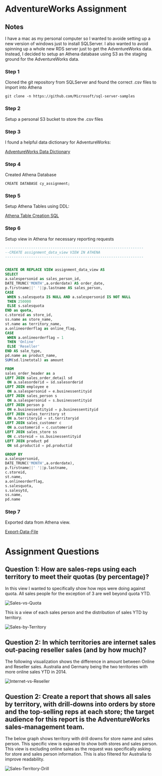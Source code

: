 # AdventureWorks Assignment

## Notes
I have a mac as my personal computer so I wanted to avoide setting up a new version of windows just to install SQLServer. I also wanted to avoid spinning up a whole new RDS server just to get the AdventureWorks data. Instead, I decided to setup an Athena database using S3 as the staging ground for the AdventureWorks data.


### Step 1
Cloned the git repository from SQLServer and found the correct .csv files to import into Athena

```
git clone -n https://github.com/Microsoft/sql-server-samples
```

### Step 2
Setup a personal S3 bucket to store the .csv files 


### Step 3
I found a helpful data dictionary for AdventureWorks:

[AdventureWorks Data Dictionary](http://dataedo.com/samples/html/AdventureWorks/doc/AdventureWorks_2/modules/Sales_12/module.html "Dataedo AdventureWorks Data Dictionary")

### Step 4
Created Athena Database

```
CREATE DATABASE cy_assignment;
```

### Step 5
Setup Athena Tables using DDL:

[Athena Table Creation SQL](https://github.com/stumptowndoug/cy_assignment/blob/master/cy_assignment.sql)

### Step 6
Setup view in Athena for necessary reporting requests

```SQL
----------------------------------------------------------------
--CREATE assignment_data_view VIEW IN ATHENA
----------------------------------------------------------------


CREATE OR REPLACE VIEW assignment_data_view AS
SELECT
a.salespersonid as sales_person_id,
DATE_TRUNC('MONTH',a.orderdate) AS order_date,
p.firstname||' '||p.lastname AS sales_person,
CASE
 WHEN s.salesquota IS NULL AND a.salespersonid IS NOT NULL
 THEN 250000
 ELSE s.salesquota
END as quota,
c.storeid as store_id,
ss.name as store_name,
st.name as territory_name,
a.onlineorderflag as online_flag,
CASE
 WHEN a.onlineorderflag = 1
 THEN 'Online'
 ELSE 'Reseller'
END AS sale_type,
pd.name as product_name,
SUM(sd.linetotal) as amount

FROM
sales_order_header as a
LEFT JOIN sales_order_detail sd
 ON a.salesorderid = sd.salesorderid
LEFT JOIN employee e
 ON a.salespersonid = e.businessentityid
LEFT JOIN sales_person s
 ON a.salespersonid = s.businessentityid
LEFT JOIN person p
 ON e.businessentityid = p.businessentityid
LEFT JOIN sales_territory st
 ON a.territoryid = st.territoryid
LEFT JOIN sales_customer c
 ON a.customerid = c.customerid
LEFT JOIN sales_store ss
 ON c.storeid = ss.businessentityid
LEFT JOIN product pd
 ON sd.productid = pd.productid

GROUP BY
a.salespersonid,
DATE_TRUNC('MONTH',a.orderdate),
p.firstname||' '||p.lastname,
c.storeid,
st.name,
a.onlineorderflag,
s.salesquota,
s.salesytd,
ss.name,
pd.name
```

### Step 7
Exported data from Athena view.

[Export-Data-File](https://github.com/stumptowndoug/cy_assignment/blob/master/data-files/cy_assignment_data.csv)


# Assignment Questions 

## Question 1: How are sales-reps using each territory to meet their quotas (by percentage)?


In this view I wanted to specifically show how reps were doing against quota. All sales people for the exception of 3 are well beyond quota YTD.


![Sales-vs-Quota](https://cy-assignment.s3-us-west-2.amazonaws.com/Quota+vs+Sales.png)


This is a view of each sales person and the distribution of sales YTD by territory.

![Sales-by-Territory](https://cy-assignment.s3-us-west-2.amazonaws.com/Sales+by+Territory.png)


## Question 2: In which territories are internet sales out-pacing reseller sales (and by how much)?


The following visualization shows the difference in amount between Online and Reseller sales. Australia and Germany being the two territories with more online sales YTD in 2014.


![Internet-vs-Reseller](https://cy-assignment.s3-us-west-2.amazonaws.com/Internet+vs+Reseller+Var.png)


## Question 2: Create a report that shows all sales by territory, with drill-downs into orders by store and the top-selling reps at each store; the target audience for this report is the AdventureWorks sales-management team.


The below graph shows territory with drill downs for store name and sales person. This specific view is expaned to show both stores and sales person. This view is excluding online sales as the request was specifically asking for store and sales person information. This is also filtered for Australia to improve readability.


![Sales-Territory-Drill](https://cy-assignment.s3-us-west-2.amazonaws.com/Sales+Territory+Drill.png)










